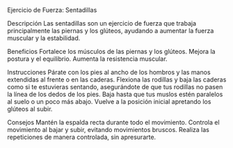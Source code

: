 Ejercicio de Fuerza: Sentadillas

Descripción
Las sentadillas son un ejercicio de fuerza que trabaja principalmente las piernas y los glúteos, ayudando a aumentar la fuerza muscular y la estabilidad.

Beneficios
Fortalece los músculos de las piernas y los glúteos.
Mejora la postura y el equilibrio.
Aumenta la resistencia muscular.

Instrucciones
Párate con los pies al ancho de los hombros y las manos extendidas al frente o en las caderas.
Flexiona las rodillas y baja las caderas como si te estuvieras sentando, asegurándote de que tus rodillas no pasen la línea de los dedos de los pies.
Baja hasta que tus muslos estén paralelos al suelo o un poco más abajo.
Vuelve a la posición inicial apretando los glúteos al subir.

Consejos
Mantén la espalda recta durante todo el movimiento.
Controla el movimiento al bajar y subir, evitando movimientos bruscos.
Realiza las repeticiones de manera controlada, sin apresurarte.








